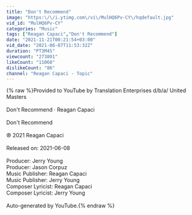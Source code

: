 ```yaml
---
title: "Don't Recommend"
image: "https:\/\/i.ytimg.com\/vi\/MulHQ6Pv-CY\/hqdefault.jpg"
vid_id: "MulHQ6Pv-CY"
categories: "Music"
tags: ["Reagan Capaci","Don't Recommend"]
date: "2021-11-21T00:21:54+03:00"
vid_date: "2021-06-07T11:53:32Z"
duration: "PT3M4S"
viewcount: "273801"
likeCount: "11068"
dislikeCount: "86"
channel: "Reagan Capaci - Topic"
---
```

{% raw %}Provided to YouTube by Translation Enterprises d/b/a/ United Masters<br /><br />Don't Recommend · Reagan Capaci<br /><br />Don't Recommend<br /><br />℗ 2021 Reagan Capaci<br /><br />Released on: 2021-06-08<br /><br />Producer: Jerry Young<br />Producer: Jason Corpuz<br />Music  Publisher: Reagan Capaci<br />Music  Publisher: Jerry Young<br />Composer  Lyricist: Reagan Capaci<br />Composer  Lyricist: Jerry Young<br /><br />Auto-generated by YouTube.{% endraw %}
